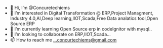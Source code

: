 - 👋 Hi, I’m @Concuretechiems
- 👀 I’m interested in Digital Transformation @ ERP,Project Managment, Industry 4.0,AI,Deep learning,IIOT,Scada,Free Data analatics tool,Open Source ERP
- 🌱 I’m currently learning Open Source erp in codeIgnitor with mysql..
- 💞️ I’m looking to collaborate on ERP,IIOT,Scada...
- 📫 How to reach me ...concurtechiems@gmail.com

<!---
Concuretechiems/Concuretechiems is a ✨ special ✨ repository because its `README.md` (this file) appears on your GitHub profile.
You can click the Preview link to take a look at your changes.
--->
